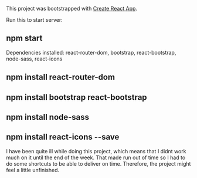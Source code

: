 This project was bootstrapped with [Create React App](https://github.com/facebook/create-react-app).

Run this to start server:

## npm start

Dependencies installed:
react-router-dom,
bootstrap, react-bootstrap,
node-sass,
react-icons

## npm install react-router-dom

## npm install bootstrap react-bootstrap

## npm install node-sass

## npm install react-icons --save

I have been quite ill while doing this project, which means that I didnt work much on it until the end of the week. That made run out of time so I had to do some shortcuts to be able to deliver on time.
Therefore, the project might feel a little unfinished.
